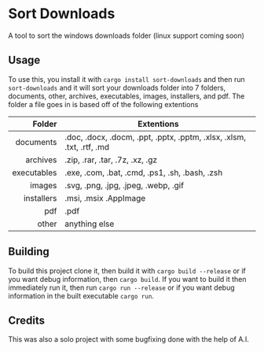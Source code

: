 # Sort Downloads

A tool to sort the windows downloads folder (linux support coming soon)

## Usage

To use this, you install it with `cargo install sort-downloads` and then run `sort-downloads` and it will sort your downloads folder into 7 folders, documents, other, archives, executables, images, installers, and pdf. The folder a file goes in is based off of the following extentions

|      Folder | Extentions                                                            |
| ----------: | --------------------------------------------------------------------- |
|   documents | .doc, .docx, .docm, .ppt, .pptx, .pptm, .xlsx, .xlsm, .txt, .rtf, .md |
|    archives | .zip, .rar, .tar, .7z, .xz, .gz                                       |
| executables | .exe, .com, .bat, .cmd, .ps1, .sh, .bash, .zsh                        |
|      images | .svg, .png, .jpg, .jpeg, .webp, .gif                                  |
|  installers | .msi, .msix .AppImage                                                 |
|         pdf | .pdf                                                                  |
|       other | anything else                                                         |

## Building

To build this project clone it, then build it with `cargo build --release` or if you want debug information, then `cargo build`. If you want to build it then immediately run it, then run `cargo run --release` or if you want debug information in the built executable `cargo run`.

## Credits

This was also a solo project with some bugfixing done with the help of A.I.
